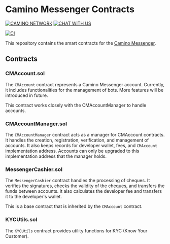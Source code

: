 # Camino Messenger Contracts

[![CAMINO NETWORK](https://img.shields.io/badge/CAMINO-NETWORK-b440fc?style=for-the-badge&logoColor=white&labelColor=0085ff)](https://camino.network/) [![CHAT WITH US](https://img.shields.io/badge/DISCORD-5865F2?style=for-the-badge&logo=discord&logoColor=white)](https://discord.com/channels/949247897688494150/1182680860797960253)

[![CI](https://github.com/chain4travel/camino-messenger-contracts/actions/workflows/ci.yaml/badge.svg)](https://github.com/chain4travel/camino-messenger-contracts/actions/workflows/ci.yaml)

This repository contains the smart contracts for the [Camino
Messenger](https://camino.network/camino-messenger-sets-the-global-standard-in-travel-data-management-and-distribution/).

## Contracts

### CMAccount.sol

The `CMAccount` contract represents a Camino Messenger account. Currently, it
includes functionalities for the management of bots. More features will be
introduced in future.

This contract works closely with the CMAccountManager to handle accounts.

### CMAccountManager.sol

The `CMAccountManager` contract acts as a manager for CMAccount contracts. It
handles the creation, registration, verification, and management of accounts. It
also keeps records for developer wallet, fees, and `CMAccount` implementation
address. Accounts can only be upgraded to this implementation address that the
manager holds.

### MessengerCashier.sol

The `MessengerCashier` contract handles the processing of cheques. It verifies the
signatures, checks the validity of the cheques, and transfers the funds between
accounts. It also calculates the developer fee and transfers it to the developer's
wallet.

This is a base contract that is inherited by the `CMAccount` contract.

### KYCUtils.sol

The `KYCUtils` contract provides utility functions for KYC (Know Your Customer).
